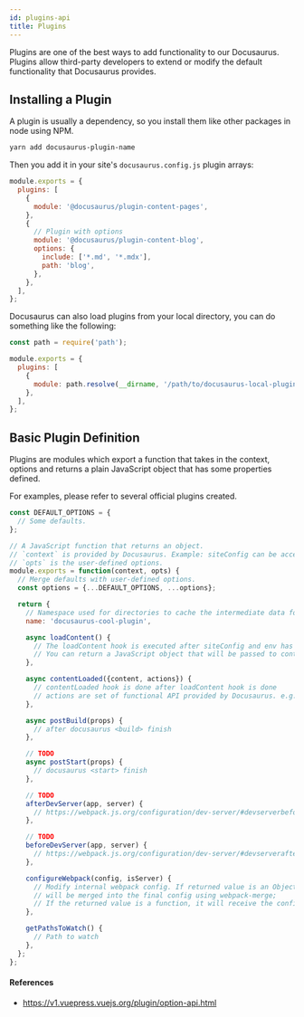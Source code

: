 ```yaml
---
id: plugins-api
title: Plugins
---
```


Plugins are one of the best ways to add functionality to our Docusaurus. Plugins allow third-party developers to extend or modify the default functionality that Docusaurus provides.

## Installing a Plugin

A plugin is usually a dependency, so you install them like other packages in node using NPM.

```bash
yarn add docusaurus-plugin-name
```

Then you add it in your site's `docusaurus.config.js` plugin arrays:

```javascript
module.exports = {
  plugins: [
    {
      module: '@docusaurus/plugin-content-pages',
    },
    {
      // Plugin with options
      module: '@docusaurus/plugin-content-blog',
      options: {
        include: ['*.md', '*.mdx'],
        path: 'blog',
      },
    },
  ],
};
```

Docusaurus can also load plugins from your local directory, you can do something like the following:

```jsx
const path = require('path');

module.exports = {
  plugins: [
    {
      module: path.resolve(__dirname, '/path/to/docusaurus-local-plugin'),
    },
  ],
};
```

## Basic Plugin Definition

Plugins are modules which export a function that takes in the context, options and returns a plain JavaScript object that has some properties defined.

For examples, please refer to several official plugins created.

```jsx
const DEFAULT_OPTIONS = {
  // Some defaults.
};

// A JavaScript function that returns an object.
// `context` is provided by Docusaurus. Example: siteConfig can be accessed from context.
// `opts` is the user-defined options.
module.exports = function(context, opts) {
  // Merge defaults with user-defined options.
  const options = {...DEFAULT_OPTIONS, ...options};

  return {
    // Namespace used for directories to cache the intermediate data for each plugin.
    name: 'docusaurus-cool-plugin',

    async loadContent() {
      // The loadContent hook is executed after siteConfig and env has been loaded
      // You can return a JavaScript object that will be passed to contentLoaded hook
    },

    async contentLoaded({content, actions}) {
      // contentLoaded hook is done after loadContent hook is done
      // actions are set of functional API provided by Docusaurus. e.g: addRoute
    },

    async postBuild(props) {
      // after docusaurus <build> finish
    },

    // TODO
    async postStart(props) {
      // docusaurus <start> finish
    },

    // TODO
    afterDevServer(app, server) {
      // https://webpack.js.org/configuration/dev-server/#devserverbefore
    },

    // TODO
    beforeDevServer(app, server) {
      // https://webpack.js.org/configuration/dev-server/#devserverafter
    },

    configureWebpack(config, isServer) {
      // Modify internal webpack config. If returned value is an Object, it
      // will be merged into the final config using webpack-merge;
      // If the returned value is a function, it will receive the config as the 1st argument and an isServer flag as the 2nd argument.
    },

    getPathsToWatch() {
      // Path to watch
    },
  };
};
```

#### References

- https://v1.vuepress.vuejs.org/plugin/option-api.html
